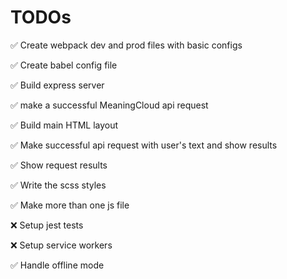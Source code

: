 # TODOs

✅ Create webpack dev and prod files with basic configs

✅ Create babel config file

✅ Build express server

✅ make a successful MeaningCloud api request

✅ Build main HTML layout

✅ Make successful api request with user's text and show results

✅ Show request results

✅ Write the scss styles

✅ Make more than one js file

❌ Setup jest tests

❌ Setup service workers

✅ Handle offline mode
